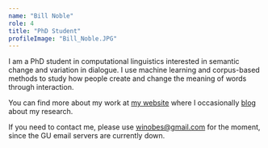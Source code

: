 ```yaml
---
name: "Bill Noble"
role: 4 
title: "PhD Student"
profileImage: "Bill_Noble.JPG"
---
```

I am a PhD student in computational linguistics interested in semantic change and variation in dialogue. I use machine learning and corpus-based methods to study how people create and change the meaning of words through interaction.

You can find more about my work at [my website](winobes.github.io/about) where I occasionally [blog](winobes.github.io) about my research.

If you need to contact me, please use winobes@gmail.com for the moment, since the GU email servers are currently down.
